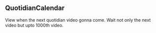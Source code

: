 ## QuotidianCalendar

View when the next quotidian video gonna come. Wait not only the next video but upto 1000th video.
